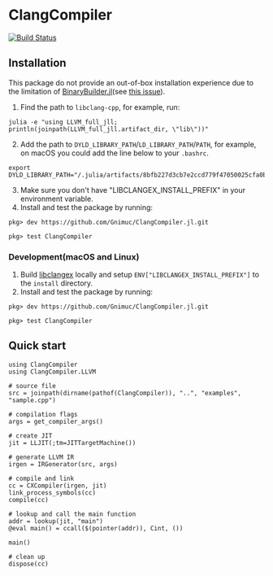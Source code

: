 # ClangCompiler

[![Build Status](https://github.com/Gnimuc/ClangCompiler.jl/workflows/CI/badge.svg)](https://github.com/Gnimuc/ClangCompiler.jl/actions)

## Installation

This package do not provide an out-of-box installation experience due to the limitation of [BinaryBuilder.jl](https://github.com/JuliaPackaging/BinaryBuilder.jl)(see [this issue](https://github.com/JuliaPackaging/Yggdrasil/pull/3315)).

1. Find the path to `libclang-cpp`, for example, run:
```
julia -e "using LLVM_full_jll; println(joinpath(LLVM_full_jll.artifact_dir, \"lib\"))"
```
2. Add the path to `DYLD_LIBRARY_PATH`/`LD_LIBRARY_PATH`/`PATH`, for example, on macOS you could add the line below to your `.bashrc`.
```
export DYLD_LIBRARY_PATH="/.julia/artifacts/8bfb227d3cb7e2ccd779f47050025cfa0b0fea9b/lib:${DYLD_LIBRARY_PATH:-}"
```
3. Make sure you don't have "LIBCLANGEX_INSTALL_PREFIX" in your environment variable.
4. Install and test the package by running:
```
pkg> dev https://github.com/Gnimuc/ClangCompiler.jl.git

pkg> test ClangCompiler
```

### Development(macOS and Linux)
1. Build [libclangex](https://github.com/Gnimuc/libclangex) locally and setup `ENV["LIBCLANGEX_INSTALL_PREFIX"]` to the `install` directory.
2. Install and test the package by running:
```
pkg> dev https://github.com/Gnimuc/ClangCompiler.jl.git

pkg> test ClangCompiler
```

## Quick start

```
using ClangCompiler
using ClangCompiler.LLVM

# source file
src = joinpath(dirname(pathof(ClangCompiler)), "..", "examples", "sample.cpp")

# compilation flags
args = get_compiler_args()

# create JIT
jit = LLJIT(;tm=JITTargetMachine())

# generate LLVM IR
irgen = IRGenerator(src, args)

# compile and link
cc = CXCompiler(irgen, jit)
link_process_symbols(cc)
compile(cc)

# lookup and call the main function 
addr = lookup(jit, "main")
@eval main() = ccall($(pointer(addr)), Cint, ())

main()

# clean up
dispose(cc)
```
